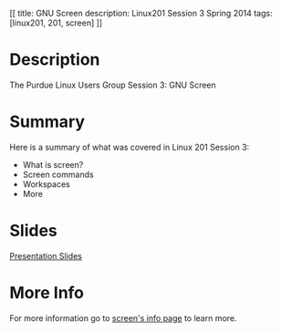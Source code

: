 [[
title: GNU Screen
description: Linux201 Session 3 Spring 2014
tags: [linux201, 201, screen]
]]

# Description
The Purdue Linux Users Group Session 3: GNU Screen

# Summary
Here is a summary of what was covered in Linux 201 Session 3:

- What is screen?
- Screen commands
- Workspaces
- More

# Slides
[Presentation Slides](Screen.odp)

# More Info
For more information go to [screen's info page](https://www.gnu.org/software/screen/manual/screen.html) to learn more.
